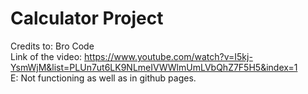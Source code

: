 # Calculator Project <br>
Credits to: Bro Code <br>
Link of the video: https://www.youtube.com/watch?v=I5kj-YsmWjM&list=PLUn7ut6LK9NLmeIVWWlmUmLVbQhZ7F5H5&index=1 <br>
E: Not functioning as well as in github pages.
